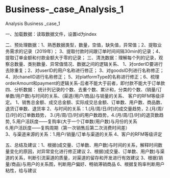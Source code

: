 # Business-_case_Analysis_1
Analysis Business _case_1 

一、加载数据：读取数据文件，设置id为index

二、预处理数据：1、熟悉数据类型，数量，空值，缺失值，异常值；2、提取业务需求的记录（2019年）；
           3、提取付款时间跟订单时间间隔30min的记录；4、提取订单金额和付款金额大于零的记录；
三、清洗数据：理解每个列的记录，观察总数量、类别数量、异常值情况、数据之间的逻辑关系、
           1、对orderID要进行去除重复；2、对userID的用户名称进行修正；
           3、对goodsID列进行名称修正；4、对chanelID进行名称修正；
           5、对platformType的名称进行修正；6、梳理orderAmount和payment的逻辑关系-后者不能大于前者，即付款不能大于订单款
四、分析数据： 统计列记录的个数、去重个数、累计和，分类的个数、(销量/订单数/用户数)与时间的关系、(渠道/用户/商品)与销量的关系、
          客户的RFM等级评定。
           1、销售总金额、成交总金额、实际成交总金额、订单数、用户数、商品数、退货订单数、退货率
           2、与时间的关系：1.(月/周/日/时)的成交量趋势，2.(月/周/日/时)的订单数趋势，
                      3.(月/周/日/时)的用户数趋势，4.(月/周/日/时)的退货数趋势,
                      5.用户活跃度——复购率(大于一个订单数/用户数)与月份的关系                    
                      6.用户活跃度——复购周期（第一次销售后第二次消费时间差）                    
           3、与渠道来源的关系：1.用户/销量/订单与渠道的关系
           4、客户的RFM等级评定

五、总结及建议：1、根据(成交量、订单数、用户数)与时间的关系，解释时间数量变化的原因，对异常变化进行修正建议
           2、根据(成交量、订单数、用户数)与渠道的关系，判断引流渠道的质量，对渠道的留存和开发进行有效建议
           3、根据(销量/商品)与用户的关系图，判断用户偏好、畅销滞销商品
           6、根据复购率判断用户粘性，给与建议
